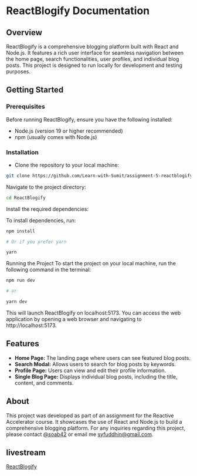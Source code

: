 # ReactBlogify Documentation

## Overview

ReactBlogify is a comprehensive blogging platform built with React and Node.js. It features a rich user interface for seamless navigation between the home page, search functionalities, user profiles, and individual blog posts. This project is designed to run locally for development and testing purposes.

## Getting Started

### Prerequisites

Before running ReactBlogify, ensure you have the following installed:

- Node.js (version 19 or higher recommended)
- npm (usually comes with Node.js)

### Installation

- Clone the repository to your local machine:

```bash
git clone https://github.com/Learn-with-Sumit/assignment-5-reactblogify-Soab42

```

Navigate to the project directory:

```bash
cd ReactBlogify
```

Install the required dependencies:

To install dependencies, run:

```bash
npm install

# Or if you prefer yarn

yarn
```

Running the Project
To start the project on your local machine, run the following command in the terminal:

```bash
npm run dev

# or

yarn dev
```

This will launch ReactBlogify on localhost:5173. You can access the web application by opening a web browser and navigating to http://localhost:5173.

## Features

- **Home Page:** The landing page where users can see featured blog posts.
- **Search Modal:** Allows users to search for blog posts by keywords.
- **Profile Page:** Users can view and edit their profile information.
- **Single Blog Page:** Displays individual blog posts, including the title, content, and comments.

## About

This project was developed as part of an assignment for the Reactive Accelerator course. It showcases the use of React and Node.js to build a comprehensive blogging platform. For any inquiries regarding this project, please contact [@soab42](https://github.com/soab42) or email me syfuddhin@gmail.com.

## livestream

[ReactBlogify](https://lwsblogify.vercel.app/)
